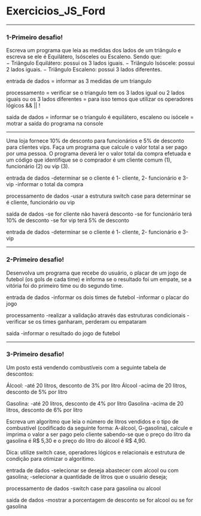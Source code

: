 # Exercicios_JS_Ford

---

### 1-Primeiro desafio!

Escreva um programa que leia as medidas dos lados de um triângulo e escreva se ele é Equilátero,  Isósceles  ou  Escaleno. 
Sendo    que:    
− Triângulo    Equilátero:    possui    os    3    lados    iguais.
 − Triângulo    Isóscele:    possui    2    lados    iguais.
 − Triângulo    Escaleno:    possui    3    lados    diferentes.

entrada de dados
= informar as 3 medidas de um triangulo

processamento
= verificar se o triangulo tem os 3 lados igual ou 2 lados iguais ou os 3 lados diferentes
= para isso temos que utilizar os operadores lógicos && || ! 

saida de dados
= informar se o triangulo é equilátero, escaleno ou isócele
= motrar a saída do programa na console

---

Uma loja fornece 10% de desconto para funcionários e 5% de desconto para clientes vips. 
Faça um programa que calcule o valor total a ser pago por uma pessoa. O programa deverá ler o
valor total da compra efetuada e um código que identifique se o comprador é um cliente comum (1), funcionário (2) ou vip (3).

entrada de dados
-determinar se o cliente é 1- cliente, 2- funcionário e 3-vip
-informar o total da compra 

processamento de dados
-usar a estrutura switch case para determinar se é cliente, funcionário ou vip

saída de dados
-se for cliente não haverá desconto
-se for funcionário terá 10% de desconto
-se for vip terá 5% de desconto

entrada de dados
-determinar se o cliente é 1- cliente, 2- funcionário e 3-vip

---

### 2-Primeiro desafio!

Desenvolva um programa que recebe do usuário, o placar de um jogo de futebol (os gols de cada time) e informa se o resultado foi um empate, se a vitória foi do primeiro time ou do segundo time.

entrada de dados
-informar os dois times de futebol
-informar o placar do jogo

processamento
-realizar a validação através das estruturas condicionais
-verificar se os times ganharam, perderam ou empataram

saida
-informar o resultado do jogo de futebol

---

### 3-Primeiro desafio!

Um posto está vendendo combustíveis com a seguinte tabela de descontos:

Álcool:
-até 20 litros, desconto de 3% por litro Álcool
-acima de 20 litros, desconto de 5% por litro

Gasolina:
-até 20 litros, desconto de 4% por litro Gasolina
-acima de 20 litros, desconto de 6% por litro

Escreva um algoritmo que leia o número de litros vendidos e o tipo de combustível (codificado
da seguinte forma: A-álcool, G-gasolina), calcule e imprima o valor a ser pago pelo cliente
sabendo-se que o preço do litro da gasolina é R$ 5,30 e o preço do litro do álcool é R$ 4,90.

Dica: utilize switch case, operadores lógicos e relacionais e estrutura de condição para otimizar o algorítimo.

entrada de dados
-selecionar se deseja abastecer com alcool ou com gasolina;
-selecionar a quantidade de litros que o usuário deseja;

processamento de dados
-switch case para gasolina ou alcool

saida de dados
-mostrar a porcentagem de desconto se for alcool ou se for gasolina

